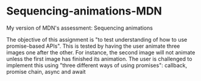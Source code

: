 # Sequencing-animations-MDN

My version of MDN's assessment: Sequencing animations

The objective of this assignment is "to test understanding of how to use promise-based APIs". This is tested by having the user animate three images one after the other. For instance, the second image will not animate unless the first image has finished its animation. The user is challenged to implement this using "three different ways of using promises": callback, promise chain, async and await